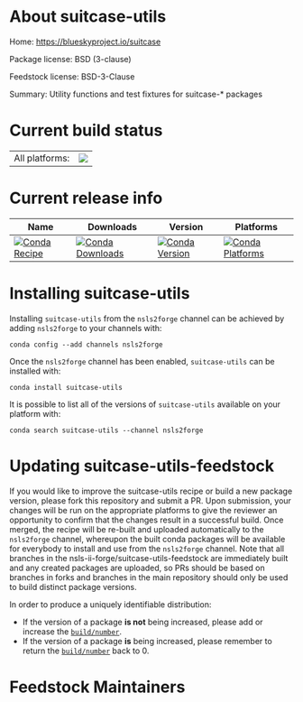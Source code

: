 About suitcase-utils
====================

Home: https://blueskyproject.io/suitcase

Package license: BSD (3-clause)

Feedstock license: BSD-3-Clause

Summary: Utility functions and test fixtures for suitcase-* packages



Current build status
====================


<table><tr><td>All platforms:</td>
    <td>
      <a href="https://dev.azure.com/nsls2forge/nsls2forge/_build/latest?definitionId=41&branchName=master">
        <img src="https://dev.azure.com/nsls2forge/nsls2forge/_apis/build/status/suitcase-utils-feedstock?branchName=master">
      </a>
    </td>
  </tr>
</table>

Current release info
====================

| Name | Downloads | Version | Platforms |
| --- | --- | --- | --- |
| [![Conda Recipe](https://img.shields.io/badge/recipe-suitcase--utils-green.svg)](https://anaconda.org/nsls2forge/suitcase-utils) | [![Conda Downloads](https://img.shields.io/conda/dn/nsls2forge/suitcase-utils.svg)](https://anaconda.org/nsls2forge/suitcase-utils) | [![Conda Version](https://img.shields.io/conda/vn/nsls2forge/suitcase-utils.svg)](https://anaconda.org/nsls2forge/suitcase-utils) | [![Conda Platforms](https://img.shields.io/conda/pn/nsls2forge/suitcase-utils.svg)](https://anaconda.org/nsls2forge/suitcase-utils) |

Installing suitcase-utils
=========================

Installing `suitcase-utils` from the `nsls2forge` channel can be achieved by adding `nsls2forge` to your channels with:

```
conda config --add channels nsls2forge
```

Once the `nsls2forge` channel has been enabled, `suitcase-utils` can be installed with:

```
conda install suitcase-utils
```

It is possible to list all of the versions of `suitcase-utils` available on your platform with:

```
conda search suitcase-utils --channel nsls2forge
```




Updating suitcase-utils-feedstock
=================================

If you would like to improve the suitcase-utils recipe or build a new
package version, please fork this repository and submit a PR. Upon submission,
your changes will be run on the appropriate platforms to give the reviewer an
opportunity to confirm that the changes result in a successful build. Once
merged, the recipe will be re-built and uploaded automatically to the
`nsls2forge` channel, whereupon the built conda packages will be available for
everybody to install and use from the `nsls2forge` channel.
Note that all branches in the nsls-ii-forge/suitcase-utils-feedstock are
immediately built and any created packages are uploaded, so PRs should be based
on branches in forks and branches in the main repository should only be used to
build distinct package versions.

In order to produce a uniquely identifiable distribution:
 * If the version of a package **is not** being increased, please add or increase
   the [``build/number``](https://conda.io/docs/user-guide/tasks/build-packages/define-metadata.html#build-number-and-string).
 * If the version of a package **is** being increased, please remember to return
   the [``build/number``](https://conda.io/docs/user-guide/tasks/build-packages/define-metadata.html#build-number-and-string)
   back to 0.

Feedstock Maintainers
=====================


